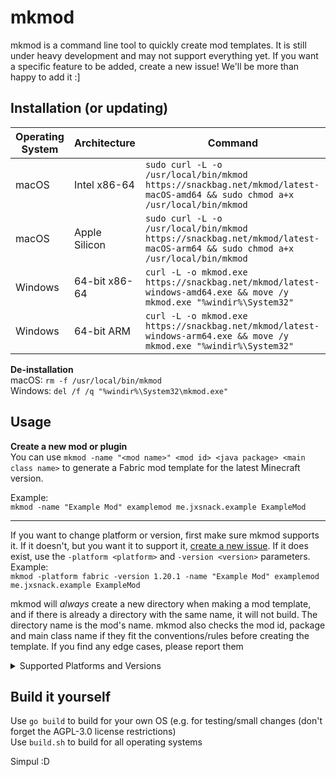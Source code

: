 # mkmod

mkmod is a command line tool to quickly create mod templates. It is still under heavy development and may not support
everything yet. If you want a specific feature to be added, create a new issue! We'll be more than happy to add it :]

## Installation (or updating)

| Operating System | Architecture  | Command                                                                                                                     |
|------------------|---------------|-----------------------------------------------------------------------------------------------------------------------------|
| macOS            | Intel x86-64  | `sudo curl -L -o /usr/local/bin/mkmod https://snackbag.net/mkmod/latest-macOS-amd64 && sudo chmod a+x /usr/local/bin/mkmod` |
| macOS            | Apple Silicon | `sudo curl -L -o /usr/local/bin/mkmod https://snackbag.net/mkmod/latest-macOS-arm64 && sudo chmod a+x /usr/local/bin/mkmod` |
| Windows          | 64-bit x86-64 | `curl -L -o mkmod.exe https://snackbag.net/mkmod/latest-windows-amd64.exe && move /y mkmod.exe "%windir%\System32"`         |
| Windows          | 64-bit ARM    | `curl -L -o mkmod.exe https://snackbag.net/mkmod/latest-windows-arm64.exe && move /y mkmod.exe "%windir%\System32"`         |

**De-installation**\
macOS: `rm -f /usr/local/bin/mkmod`\
Windows: `del /f /q "%windir%\System32\mkmod.exe"`

## Usage

**Create a new mod or plugin**\
You can use `mkmod -name "<mod name>" <mod id> <java package> <main class name>` to generate a Fabric mod template for
the latest Minecraft version.

Example:\
`mkmod -name "Example Mod" examplemod me.jxsnack.example ExampleMod`

---

If you want to change platform or version, first make sure mkmod supports it. If it doesn't, but you want it to support
it, [create a new issue](https://github.com/snackbag/mkmod/issues). If it does exist, use the `-platform <platform>` and
`-version <version>` parameters. Example:\
`mkmod -platform fabric -version 1.20.1 -name "Example Mod" examplemod me.jxsnack.example ExampleMod`

mkmod will *always* create a new directory when making a mod template, and if there is already a directory with the same
name, it will not build. The directory name is the mod's name. mkmod also checks the mod id, package and main class name
if they fit the conventions/rules before creating the template. If you find any edge cases, please report them

<details>
<summary>Supported Platforms and Versions</summary>

Do you want support for any versions or mod loaders? Open a new issue! We'll be more than glad to add it

**Mod loader support**

- [X] [Fabric](https://fabricmc.net)
- [ ] [Quilt](https://quiltmc.org/)
- [ ] [NeoForge](https://neoforged.net/)
- [ ] [Forge](https://files.minecraftforge.net/net/minecraftforge/forge/)

**Plugin loader support** (planned for the future)

- [ ] [Paper](https://papermc.io/software/paper)
- [ ] [Spigot](https://www.spigotmc.org/)
- [ ] [Sponge](https://spongepowered.org/)

**Proxy support** (planned for the future)

- [ ] [Velocity](https://papermc.io/software/velocity)
- [ ] [Bungeecord](https://www.spigotmc.org/wiki/bungeecord/)

| Version | Fabric | Quilt    | NeoForge | Forge    |
|---------|--------|----------|----------|----------|
| 1.20.x  | ✅ Yes  | ❌ Coming | ❌ Coming | ❌ Coming |
| 1.21.x  | ✅ Yes  | ❌ Coming | ❌ Coming | ❌ Coming |

</details>

## Build it yourself

Use `go build` to build for your own OS (e.g. for testing/small changes (don't forget the AGPL-3.0 license
restrictions)\
Use `build.sh` to build for all operating systems

Simpul :D